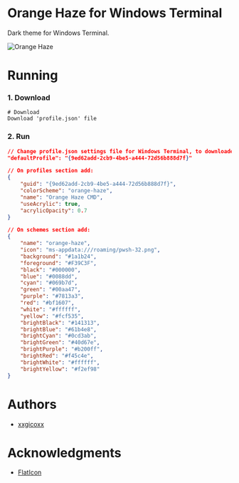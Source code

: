 # Orange Haze for Windows Terminal
Dark theme for Windows Terminal.

![Orange Haze](https://i.imgur.com/O4NO9z5.png)

# Running
### 1. Download
````
# Download
Download 'profile.json' file
````

### 2. Run
````json
// Change profile.json settings file for Windows Terminal, to downloaded profile.json or find the defaultProfile section and change value to:
"defaultProfile": "{9ed62add-2cb9-4be5-a444-72d56b888d7f}"

// On profiles section add:
{
    "guid": "{9ed62add-2cb9-4be5-a444-72d56b888d7f}",
    "colorScheme": "orange-haze",
    "name": "Orange Haze CMD",
    "useAcrylic": true,
    "acrylicOpacity": 0.7
}

// On schemes section add:
{
    "name": "orange-haze",
    "icon": "ms-appdata:///roaming/pwsh-32.png",
    "background": "#1a1b24",
    "foreground": "#F39C3F",
    "black": "#000000",
    "blue": "#0088dd",
    "cyan": "#069b7d",
    "green": "#00aa47",
    "purple": "#7813a3",
    "red": "#bf1607",
    "white": "#ffffff",
    "yellow": "#fcf535",
    "brightBlack": "#141313",
    "brightBlue": "#61b4e8",
    "brightCyan": "#0cd3ab",
    "brightGreen": "#40d67e",
    "brightPurple": "#b200ff",
    "brightRed": "#f45c4e",
    "brightWhite": "#ffffff",
    "brightYellow": "#f2ef98"
}

````

# Authors
* [xxgicoxx](https://github.com/xxgicoxx)

# Acknowledgments
* [FlatIcon](https://www.flaticon.com/)